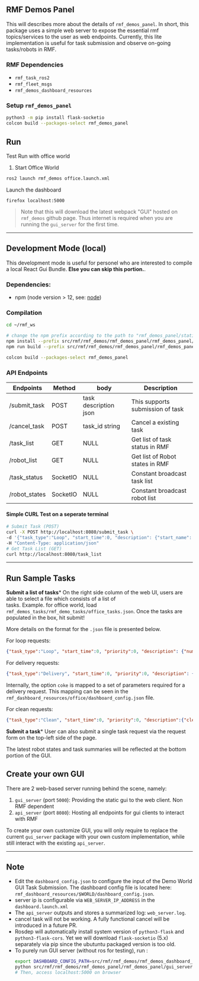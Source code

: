 ## RMF Demos Panel
This will describes more about the details of `rmf_demos_panel`. In short, this package uses a simple web server
to expose the essential rmf topics/services to the user as web endpoints. Currently, this lite implementation is 
useful for task submission and observe on-going tasks/robots in RMF.

### RMF Dependencies
 - `rmf_task_ros2`
 - `rmf_fleet_msgs`
 - `rmf_demos_dashboard_resources`

### Setup `rmf_demos_panel`

```bash
python3 -m pip install flask-socketio
colcon build --packages-select rmf_demos_panel
```

## Run 
Test Run with office world

1. Start Office World
```bash
ros2 launch rmf_demos office.launch.xml
```
Launch the dashboard
```
firefox localhost:5000
```

> Note that this will download the latest webpack "GUI" hosted on `rmf_demos` github page. Thus internet is
required when you are running the `gui_server` for the first time.

---

## Development Mode (local)

This development mode is useful for personel who are interested to compile a local React Gui 
Bundle. **Else you can skip this portion.**.

### Dependencies: 
 - npm (node version > 12, see: [node](https://nodejs.org/en/download/package-manager/))

### Compilation
```bash
cd ~/rmf_ws

# change the npm prefix according to the path to "rmf_demos_panel/static/"
npm install --prefix src/rmf/rmf_demos/rmf_demos_panel/rmf_demos_panel/static/
npm run build --prefix src/rmf/rmf_demos/rmf_demos_panel/rmf_demos_panel/static/

colcon build --packages-select rmf_demos_panel
```

### API Endpoints

Endpoints | Method | body | Description
--- | --- | --- | ---
/submit_task | POST | task description json | This supports submission of task
/cancel_task | POST | task_id string | Cancel a existing task
/task_list | GET | NULL | Get list of task status in RMF
/robot_list | GET | NULL | Get list of Robot states in RMF
/task_status | SocketIO | NULL | Constant broadcast task list
/robot_states | SocketIO | NULL | Constant broadcast robot list

#### Simple CURL Test on a seperate terminal

```bash
# Submit Task (POST)
curl -X POST http://localhost:8080/submit_task \
-d '{"task_type":"Loop", "start_time":0, "description": {"start_name": "coe", "finish_name": "pantry", "num_loops":1}}' \
-H "Content-Type: application/json" 
# Get Task List (GET)
curl http://localhost:8080/task_list
```

---

## Run Sample Tasks

**Submit a list of tasks***
On the right side column of the web UI, users are able to select a file which consists of a list of  
tasks. Example. for office world, load `rmf_demos_tasks/rmf_demo_tasks/office_tasks.json`. 
Once the tasks are populated in the box, hit submit!

More details on the format for the `.json` file is presented below.

For loop requests:
```json
{"task_type":"Loop", "start_time":0, "priority":0, "description": {"num_loops":5, "start_name":"coe", "finish_name":"lounge"}}
```

For delivery requests:
```json
{"task_type":"Delivery", "start_time":0, "priority":0, "description": {"option": "coke"}}
```
Internally, the option `coke` is mapped to a set of parameters required for a delivery request. This mapping can be seen in the `rmf_dashboard_resources/office/dashboard_config.json` file.

For clean requests:
```json
{"task_type":"Clean", "start_time":0, "priority":0, "description":{"cleaning_zone":"zone_2"}}
```

**Submit a task***
User can also submit a single task request via the request form on the top-left side of the page.

The latest robot states and task summaries will be reflected at the bottom portion of the GUI.

## Create your own GUI

There are 2 web-based server running behind the scene, namely:

1. `gui_server` (port `5000`): Providing the static gui to the web client. Non RMF dependent
2. `api_server` (port `8080`): Hosting all endpoints for gui clients to interact with RMF

To create your own customize GUI, you will only require to replace the current `gui_server` package with your 
own custom implementation, while still interact with the existing `api_server`.

---

## Note
- Edit the `dashboard_config.json` to configure the input of the Demo World GUI Task Submission.
The dashboard config file is located here: `rmf_dashboard_resources/$WORLD/dashboard_config.json`.
- server ip is configurable via `WEB_SERVER_IP_ADDRESS` in the `dashboard.launch.xml`
- The `api_server` outputs and stores a summarized log: `web_server.log`.
- cancel task will not be working. A fully functional cancel will be introduced in a future PR.
- Rosdep will automatically install system version of `python3-flask` and `python3-flask-cors`. Yet we will download `flask-socketio` (5.x) separately via pip since the ubutuntu packaged version is too old.
- To purely run GUI server (without ros for testing), run :
  ```bash
  export DASHBOARD_CONFIG_PATH=src/rmf/rmf_demos/rmf_demos_dashboard_resources/office/dashboard_config.json
  python src/rmf/rmf_demos/rmf_demos_panel/rmf_demos_panel/gui_server.py
  # Then, access localhost:5000 on browser
  ```
